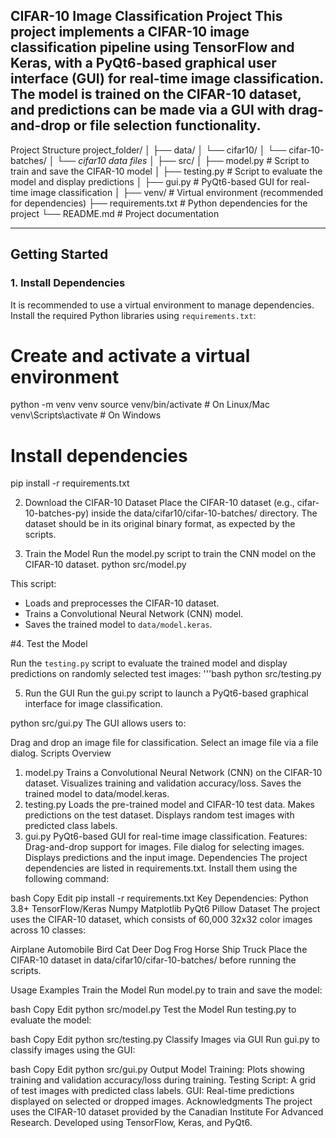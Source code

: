 CIFAR-10 Image Classification Project
This project implements a CIFAR-10 image classification pipeline using TensorFlow and Keras, with a PyQt6-based graphical user interface (GUI) for real-time image classification. The model is trained on the CIFAR-10 dataset, and predictions can be made via a GUI with drag-and-drop or file selection functionality.
---
Project Structure
project_folder/
│
├── data/
│   └── cifar10/
│       └── cifar-10-batches/
│           └── *cifar10 data files*
│
├── src/
│   ├── model.py        # Script to train and save the CIFAR-10 model
│   ├── testing.py      # Script to evaluate the model and display predictions
│   ├── gui.py          # PyQt6-based GUI for real-time image classification
│
├── venv/               # Virtual environment (recommended for dependencies)
├── requirements.txt    # Python dependencies for the project
└── README.md           # Project documentation


---

## Getting Started

### 1. Install Dependencies

It is recommended to use a virtual environment to manage dependencies. Install the required Python libraries using `requirements.txt`:

# Create and activate a virtual environment
python -m venv venv
source venv/bin/activate       # On Linux/Mac
venv\Scripts\activate          # On Windows

# Install dependencies
pip install -r requirements.txt


2. Download the CIFAR-10 Dataset
Place the CIFAR-10 dataset (e.g., cifar-10-batches-py) inside the data/cifar10/cifar-10-batches/ directory. The dataset should be in its original binary format, as expected by the scripts.

3. Train the Model
Run the model.py script to train the CNN model on the CIFAR-10 dataset.
python src/model.py

This script:

- Loads and preprocesses the CIFAR-10 dataset.
- Trains a Convolutional Neural Network (CNN) model.
- Saves the trained model to `data/model.keras`.


#4. Test the Model

Run the `testing.py` script to evaluate the trained model and display predictions on randomly selected test images:
'''bash
python src/testing.py


5. Run the GUI
Run the gui.py script to launch a PyQt6-based graphical interface for image classification.

python src/gui.py
The GUI allows users to:

Drag and drop an image file for classification.
Select an image file via a file dialog.
Scripts Overview
1. model.py
Trains a Convolutional Neural Network (CNN) on the CIFAR-10 dataset.
Visualizes training and validation accuracy/loss.
Saves the trained model to data/model.keras.
2. testing.py
Loads the pre-trained model and CIFAR-10 test data.
Makes predictions on the test dataset.
Displays random test images with predicted class labels.
3. gui.py
PyQt6-based GUI for real-time image classification.
Features:
Drag-and-drop support for images.
File dialog for selecting images.
Displays predictions and the input image.
Dependencies
The project dependencies are listed in requirements.txt. Install them using the following command:

bash
Copy
Edit
pip install -r requirements.txt
Key Dependencies:
Python 3.8+
TensorFlow/Keras
Numpy
Matplotlib
PyQt6
Pillow
Dataset
The project uses the CIFAR-10 dataset, which consists of 60,000 32x32 color images across 10 classes:

Airplane
Automobile
Bird
Cat
Deer
Dog
Frog
Horse
Ship
Truck
Place the CIFAR-10 dataset in data/cifar10/cifar-10-batches/ before running the scripts.

Usage Examples
Train the Model
Run model.py to train and save the model:

bash
Copy
Edit
python src/model.py
Test the Model
Run testing.py to evaluate the model:

bash
Copy
Edit
python src/testing.py
Classify Images via GUI
Run gui.py to classify images using the GUI:

bash
Copy
Edit
python src/gui.py
Output
Model Training: Plots showing training and validation accuracy/loss during training.
Testing Script: A grid of test images with predicted class labels.
GUI: Real-time predictions displayed on selected or dropped images.
Acknowledgments
The project uses the CIFAR-10 dataset provided by the Canadian Institute For Advanced Research.
Developed using TensorFlow, Keras, and PyQt6.
